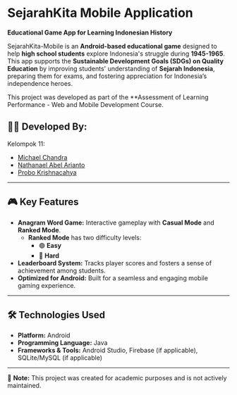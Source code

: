 # SejarahKita Mobile Application  

**Educational Game App for Learning Indonesian History**  

SejarahKita-Mobile is an **Android-based educational game** designed to help **high school students** explore Indonesia's struggle during **1945-1965**. This app supports the **Sustainable Development Goals (SDGs) on Quality Education** by improving students' understanding of **Sejarah Indonesia**, preparing them for exams, and fostering appreciation for Indonesia’s independence heroes.  

This project was developed as part of the **Assessment of Learning Performance - Web and Mobile Development Course.  

## 👨‍💻 Developed By:  
Kelompok 11:  
- [Michael Chandra](https://www.macefs.com/)  
- [Nathanael Abel Arianto](http://bit.ly/nathanaelabel)  
- [Probo Krishnacahya](https://s.id/cahyaa)  

---

## 🎮 Key Features  
- **Anagram Word Game:** Interactive gameplay with **Casual Mode** and **Ranked Mode**.  
  - **Ranked Mode** has two difficulty levels:  
    - 🟢 **Easy**  
    - 🔴 **Hard**  
- **Leaderboard System:** Tracks player scores and fosters a sense of achievement among students.  
- **Optimized for Android:** Built for a seamless and engaging mobile gaming experience.  

---

## 🛠️ Technologies Used  
- **Platform:** Android  
- **Programming Language:** Java  
- **Frameworks & Tools:** Android Studio, Firebase (if applicable), SQLite/MySQL (if applicable)  

---

📌 **Note:** This project was created for academic purposes and is not actively maintained. 
